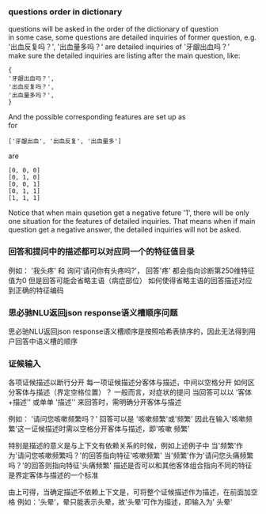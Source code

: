 ### questions order in dictionary
questions will be asked in the order of the dictionary of question  
in some case, some questions are detailed inquiries of former question, e.g.  
'出血反复吗？', '出血量多吗？' are detailed inquiries of '牙龈出血吗？'  
make sure the detailed inquiries are listing after the main question, like:
```
{
'牙龈出血吗？',
'出血反复吗？',
'出血量多吗？',
}
```
And the possible corresponding features are set up as  
for
```
['牙龈出血', '出血反复', '出血量多']  
```
are
```
[0, 0, 0]
[0, 1, 0]
[0, 0, 1]
[0, 1, 1]
[1, 1, 1]
```
Notice that when main qusetion get a negative feture '1', there will be only one situation for the features of detailed inquiries. That means when if main question get a negative answer, the detailed inquiries will not be asked.


### 回答和提问中的描述都可以对应同一个的特征值目录
例如：
'我头疼'
和
询问'请问你有头疼吗?'， 回答'疼'
都会指向诊断第250维特征值为0
但是回答可能会省略主语（病症部位）
如何使得省略主语的回答描述对应到正确的特征编码

### 思必驰NLU返回json response语义槽顺序问题
思必驰NLU返回json response语义槽顺序是按照哈希表排序的，因此无法得到用户回答中语义槽的顺序

### 证候输入
各项证候描述以断行分开
每一项证候描述分客体与描述，中间以空格分开
如何区分客体与描述（界定空格位置）？
一般而言，对症状的提问
当回答可以以
'客体+描述'' 或单单 '描述''
来回答时，需明确分开客体与描述

例如：
'请问您咳嗽频繁吗？'
回答可以是
'咳嗽频繁'或'频繁'
因此在输入'咳嗽频繁'这一证候描述时需以空格分开客体与描述，即'咳嗽 频繁'

特别是描述的意义是与上下文有依赖关系的时候，例如上述例子中
当'频繁'作为'请问您咳嗽频繁吗？'的回答指向特征'咳嗽频繁'
当'频繁'作为'请问您头痛频繁吗？'的回答则指向特征'头痛频繁'
描述是否可以和其他客体组合指向不同的特征是界定客体与描述的一个标准

由上可得，当确定描述不依赖上下文是，可将整个证候描述作为描述，在前面加空格
例如：'头晕'，晕只能表示头晕，故'头晕'可作为描述，即输入为' 头晕'